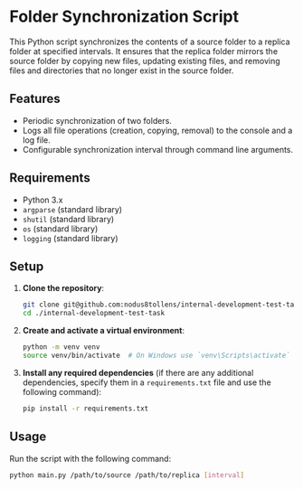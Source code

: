 # Folder Synchronization Script

This Python script synchronizes the contents of a source folder to a replica folder at specified intervals. It ensures that the replica folder mirrors the source folder by copying new files, updating existing files, and removing files and directories that no longer exist in the source folder.

## Features

- Periodic synchronization of two folders.
- Logs all file operations (creation, copying, removal) to the console and a log file.
- Configurable synchronization interval through command line arguments.

## Requirements

- Python 3.x
- `argparse` (standard library)
- `shutil` (standard library)
- `os` (standard library)
- `logging` (standard library)

## Setup

1. **Clone the repository**:

   ```sh
   git clone git@github.com:nodus8tollens/internal-development-test-task.git
   cd ./internal-development-test-task
   ```

2. **Create and activate a virtual environment**:

   ```sh
   python -m venv venv
   source venv/bin/activate  # On Windows use `venv\Scripts\activate`
   ```

3. **Install any required dependencies** (if there are any additional dependencies, specify them in a `requirements.txt` file and use the following command):
   ```sh
   pip install -r requirements.txt
   ```

## Usage

Run the script with the following command:

```sh
python main.py /path/to/source /path/to/replica [interval]
```
